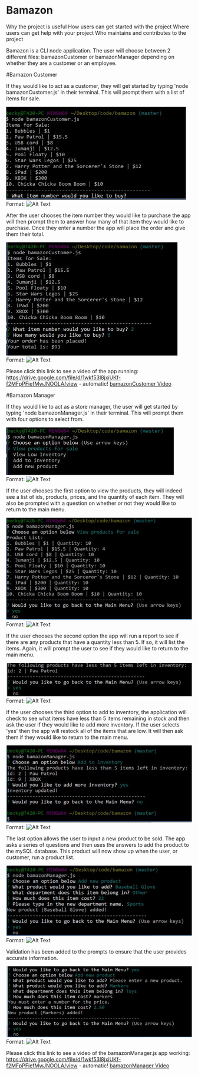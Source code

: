 # Bamazon
Why the project is useful
How users can get started with the project
Where users can get help with your project
Who maintains and contributes to the project

Bamazon is a CLI node application.  The user will choose between 2 different files: bamazonCustomer or bamazonManager depending on whether they are a customer or an employee.  

#Bamazon Customer

If they would like to act as a customer, they will get started by typing 'node bamazonCustomer.js' in their terminal.  This will prompt them with a list of items for sale.  

![Bamazon Product List](/images/bcproducts.JPG)
Format: ![Alt Text](url)

After the user chooses the item number they would like to purchase the app will then prompt them to answer how many of that item they would like to purchase.  Once they enter a number the app will place the order and give them their total.  

![Bamazon Purchase and Total](/images/bctotal.JPG)
Format: ![Alt Text](url)

Please click this link to see a video of the app running: 
https://drive.google.com/file/d/1wkf53l8jxiUKf-f2MFpPFiefMwJNOOLA/view - automatic!
[bamazonCustomer Video](https://drive.google.com/file/d/1wkf53l8jxiUKf-f2MFpPFiefMwJNOOLA/view)



#Bamazon Manager

If they would like to act as a store manager, the user will get started by typing 'node bamazonManager.js' in their terminal.  This will prompt them with four options to select from.

![Bamazon Manager Menu](/images/bmmenu.JPG)
Format: ![Alt Text](url)

If the user chooses the first option to view the products, they will indeed see a list of ids, products, prices, and the quantity of each item.  They will also be prompted with a question on whether or not they would like to return to the main menu.

![Bamazon Manager Product List](/images/bmProductList.JPG)
Format: ![Alt Text](url)

If the user chooses the second option the app will run a report to see if there are any products that have a quantity less than 5.  If so, it will list the items.  Again, it will prompt the user to see if they would like to return to the main menu.

![Bamazon Manager Low Inventory List](/images/bmLowInventory.JPG)
Format: ![Alt Text](url)

If the user chooses the third option to add to inventory, the application will check to see what items have less than 5 items remaining in stock and then ask the user if they would like to add more inventory.  If the user selects 'yes' then the app will restock all of the items that are low.  It will then ask them if they would like to return to the main menu.

![Bamazon Manager Update Inventory](/images/bmUpdateInventory.JPG)
Format: ![Alt Text](url)

The last option allows the user to input a new product to be sold.  The app asks a series of questions and then uses the answers to add the product to the mySQL database.  This product will now show up when the user, or customer, run a product list.  

![Bamazon Manager New Product](/images/bmNewProduct.JPG)
Format: ![Alt Text](url)

Validation has been added to the prompts to ensure that the user provides accurate information.

![Bamazon Manager Validation](/images/bmValidation.JPG)
Format: ![Alt Text](url)


Please click this link to see a video of the bamazonManager.js app working: 
https://drive.google.com/file/d/1wkf53l8jxiUKf-f2MFpPFiefMwJNOOLA/view - automatic!
[bamazonManager Video](https://drive.google.com/file/d/1wkf53l8jxiUKf-f2MFpPFiefMwJNOOLA/view)
